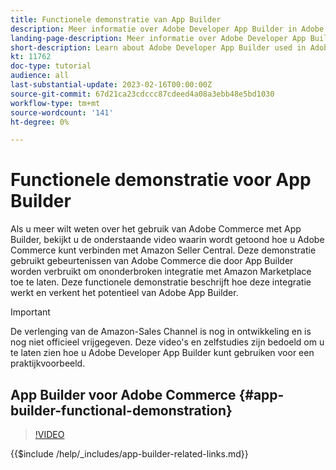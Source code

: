 ```yaml
---
title: Functionele demonstratie van App Builder
description: Meer informatie over Adobe Developer App Builder in Adobe Commerce met een technische demonstratie
landing-page-description: Meer informatie over Adobe Developer App Builder in Adobe Commerce met een technische demonstratie
short-description: Learn about Adobe Developer App Builder used in Adobe Commerce with a technical demonstration
kt: 11762
doc-type: tutorial
audience: all
last-substantial-update: 2023-02-16T00:00:00Z
source-git-commit: 67d21ca23cdccc87cdeed4a08a3ebb48e5bd1030
workflow-type: tm+mt
source-wordcount: '141'
ht-degree: 0%

---
```



# Functionele demonstratie voor App Builder

Als u meer wilt weten over het gebruik van Adobe Commerce met App Builder, bekijkt u de onderstaande video waarin wordt getoond hoe u Adobe Commerce kunt verbinden met Amazon Seller Central. Deze demonstratie gebruikt gebeurtenissen van Adobe Commerce die door App Builder worden verbruikt om ononderbroken integratie met Amazon Marketplace toe te laten. Deze functionele demonstratie beschrijft hoe deze integratie werkt en verkent het potentieel van Adobe App Builder.

>[!IMPORTANT]
>
>De verlenging van de Amazon-Sales Channel is nog in ontwikkeling en is nog niet officieel vrijgegeven.  Deze video&#39;s en zelfstudies zijn bedoeld om u te laten zien hoe u Adobe Developer App Builder kunt gebruiken voor een praktijkvoorbeeld.

## App Builder voor Adobe Commerce {#app-builder-functional-demonstration}

>[!VIDEO](https://video.tv.adobe.com/v/3413502)

{{$include /help/_includes/app-builder-related-links.md}}
